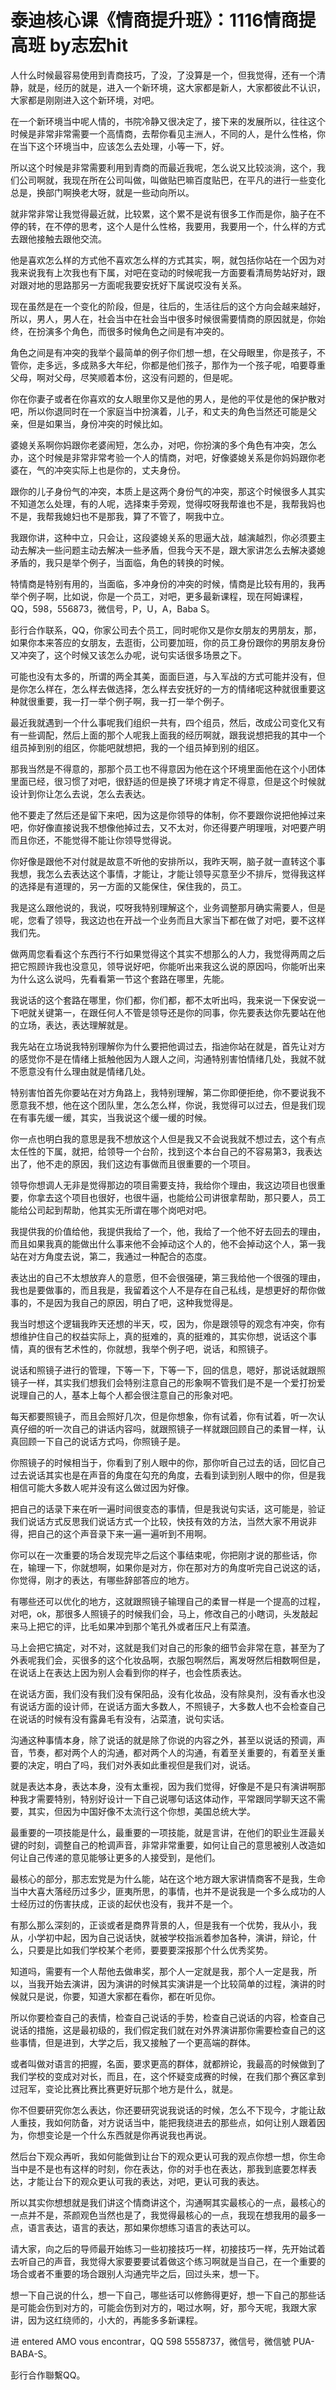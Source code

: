 # 泰迪核心课《情商提升班》：1116情商提高班 by志宏hit

人什么时候最容易使用到青商技巧，了没，了没算是一个，但我觉得，还有一个清静，就是，经历的就是，进入一个新环境，这大家都是新人，大家都彼此不认识，大家都是刚刚进入这个新环境，对吧。

在一个新环境当中呢人情的，书院冷静又很决定了，接下来的发展所以，往往这个时候是非常非常需要一个高情商，去帮你看见主洲人，不同的人，是什么性格，你在当下这个环境当中，应该怎么去处理，小等一下，好。

所以这个时候是非常需要利用到青商的而最近我呢，怎么说又比较淡淌，这个，我们公司啊就，我现在所在公司叫做，叫做贴巴嘛百度贴巴，在平凡的进行一些变化总是，换部门啊换老大呀，就是一些动向所以。

就非常非常让我觉得最近就，比较累，这个累不是说有很多工作而是你，脑子在不停的转，在不停的思考，这个人是什么性格，我要用，我要用一个，什么样的方式去跟他接触去跟他交流。

他是喜欢怎么样的方式他不喜欢怎么样的方式其实，啊，就包括你站在一个因为对我来说我有上次我也有下属，对吧在变动的时候呢我一方面要看清局势站好对，跟对跟对地的思路那另一方面呢我要安抚好下属说哎没有关系。

现在虽然是在一个变化的阶段，但是，往后的，生活往后的这个方向会越来越好，所以，男人，男人在，社会当中在社会当中很多时候很需要情商的原因就是，你始终，在扮演多个角色，而很多时候角色之间是有冲突的。

角色之间是有冲突的我举个最简单的例子你们想一想，在父母眼里，你是孩子，不管你，走多远，多成熟多大年纪，你都是他们孩子，那作为一个孩子呢，咱要尊重父母，啊对父母，尽笑顺着本份，这没有问题的，但是呢。

你在你妻子或者在你喜欢的女人眼里你又是他的男人，是他的平仗是他的保护散对吧，所以你退同时在一个家庭当中扮演着，儿子，和丈夫的角色当然还可能是父亲，但是如果当，身份冲突的时候比如。

婆媳关系啊你妈跟你老婆闹短，怎么办，对吧，你扮演的多个角色有冲突，怎么办，这个时候是非常非常考验一个人的情商，对吧，好像婆媳关系是你妈妈跟你老婆在，气的冲突实际上也是你的，丈夫身份。

跟你的儿子身份气的冲突，本质上是这两个身份气的冲突，那这个时候很多人其实不知道怎么处理，有的人呢，选择束手旁观，觉得哎呀我帮谁也不是，我帮我妈也不是，我帮我媳妇也不是那我，算了不管了，啊我中立。

我跟你讲，这种中立，只会让，这段婆媳关系的思逼大战，越演越烈，你必须要主动去解决一些问题主动去解决一些矛盾，但我今天不是，跟大家讲怎么去解决婆媳矛盾的，我只是举个例子，当面临，角色的转换的时候。

特情商是特别有用的，当面临，多冲身份的冲突的时候，情商是比较有用的，我再举个例子啊，比如说，你是一个员工，对吧，更多最新课程，现在阿姆课程，QQ，598，556873，微信号，P，U，A，Baba S。

彭行合作联系，QQ，你家公司去个员工，同时呢你又是你女朋友的男朋友，那，如果你本来答应的女朋友，去逛街，公司要加班，你的员工身份跟你的男朋友身份又冲突了，这个时候又该怎么办呢，说句实话很多场景之下。

可能也没有太多的，所谓的两全其美，面面巨道，与入军战的方式可能并没有，但是你怎么样在，怎么样去做选择，怎么样去安抚好的一方的情绪呢这种就很重要这种就很重要，我一打一举个例子啊，我一打一举个例子。

最近我就遇到一个什么事呢我们组织一共有，四个组员，然后，改成公司变化又有有一些调配，然后上面的那个人呢我上面我的经历啊就，跟我说想把我的其中一个组员掉到别的组区，你能吧就想把，我的一个组员掉到别的组区。

那我当然是不得意的，那那个员工也不得意因为他在这个环境里面他在这个小团体里面已经，很习惯了对吧，很舒适的但是换了环境才肯定不得意，但是这个时候就设计到你让怎么去说，怎么去表达。

他不要走了然后还是留下来吧，因为这是你领导的体制，你不要跟你说把他掉过来吧，你好像直接说我不想像他掉过去，又不太对，你还得要产明理哦，对吧要产明而且你还，不能觉得不能让你领导觉得说。

你好像是跟他不对付就是故意不听他的安排所以，我昨天啊，脑子就一直转这个事我想，我怎么去表达这个事情，才能让，才能让领导买意至少不排斥，觉得我这样的选择是有道理的，另一方面的又能保住，保住我的，员工。

我是这么跟他说的，我说，哎呀我特别理解这个，业务调整那月确实需要人，但是呢，您看了领导，我这边也在开战一个业务而且大家当下都在做了对吧，要不这样我们先。

做两周您看看这个东西行不行如果觉得这个其实不想那么的人力，我觉得两周之后把它照顾许我也没意见，领导说好吧，你能听出来我这么说的原因吗，你能听出来为什么这么说吗，先看看第一节这个套路在哪里，先能。

我说话的这个套路在哪里，你们都，你们都，都不太听出吗，我来说一下保安说一下吧就关键第一，在跟任何人不管是领导还是你的同事，你先要表达你先要站在他的立场，表达，表达理解就是。

我先站在立场说我特别理解你为什么要把他调过去，指迪你站在就是，首先让对方的感觉你不是在情绪上抵触他因为人跟人之间，沟通特别害怕情绪几处，我就不就不愿意没有什么理由就是情绪几处。

特别害怕首先你要站在对方角路上，我特别理解，第二你即便拒绝，你不要说我不愿意我不想，他在这个团队里，怎么怎么样，你说，我觉得可以过去，但是我们现在有事先缓一缓，其实，当我说这个缓一缓的时候。

你一点也明白我的意思是我不想放这个人但是我又不会说我就不想过去，这个有点太任性的下属，就把，给领导一个台阶，找到这个本台自己的不容易第3，我表达出了，他不走的原因，我们这边有事做而且很重要的一个项目。

领导你想调人无非是觉得那边的项目需要支持，我给你个理由，我这边项目也很重要，你拿去这个项目也很好，也很牛逼，也能给公司讲很拿帮助，那只要人，员工能给公司起到帮助，他其实无所谓在哪个岗吧对吧。

我提供我的价值给他，我提供我给了一个，他，我给了一个他不好去回去的理由，而且如果我真的能做出什么事来他不会掉动这个人的，他不会掉动这个人，第一我站在对方角度去说，第二，我通过一种配合的态度。

表达出的自己不太想放弃人的意愿，但不会很强硬，第三我给他一个很强的理由，我也是要做事的，而且我是，我留着这个人不是存在自己私线，是想更好的帮你做事的，不是因为我自己的原因，明白了吧，这种我觉得是。

我当时想这个逻辑我昨天还想的半天，哎，因为，你是跟领导的观念有冲突，你有想维护住自己的权益实际上，真的挺难的，真的挺难的，其实你想，说话这个事情，真的很有艺术性的，你就想，我举个例子吧，说话，和照镜子。

说话和照镜子进行的管理，下等一下，下等一下，回的信息，嗯好，那说话就跟照镜子一样，其实我们想我们会特别注意自己的形象啊不管我们是不是一个爱打扮爱说理自己的人，基本上每个人都会很注意自己的形象对吧。

每天都要照镜子，而且会照好几次，但是你想象，你有试着，你有试着，听一次认真仔细的听一次自己的讲话内容吗，就跟照镜子一样就跟回顾自己的柔冒一样，认真回顾一下自己的说话方式吗，你照镜子是。

你照镜子的时候相当于，你看到了别人眼中的你，那你听自己过去的话，回忆自己过去说话其实也是在声音的角度在勾充的角度，去看到读到别人眼中的你，但是我相信可能大多数人呢并没有这么做过因为好像。

把自己的话录下来在听一遍时间很变态的事情，但是我说句实话，这可能是，验证我们说话方式反思我们说话方式一个比较，快技有效的方法，当然大家不用说非得，把自己的这个声音录下来一遍一遍听到不用啊。

你可以在一次重要的场合发现完毕之后这个事结束呢，你把刚才说的那些话，你在，输理一下，你就想啊，如果你是对方，你在那对方的角度听完自己说这的话，你觉得，刚才的表达，有哪些辞部答应的地方。

有哪些还可以优化的地方，这就跟照镜子输理自己的柔冒一样是一个提高的过程，对吧，ok，那很多人照镜子的时候我们会，马上，修改自己的小瞎词，头发敲起来马上把它的评，比毛如果冲到那个笔孔外或者压尺上有菜渣。

马上会把它搞定，对不对，这就是我们对自己的形象的细节会非常在意，甚至为了外表呢我们会，买很多的这个化妆品啊，衣服包啊然后，离发呀然后相数啊但是，在说话上在表达上因为别人会看到你的样子，也会性质表达。

在说话方面，我们没有我们没有保阳品，没有化妆品，没有除臭剂，没有香水也没有说话方面的设计师，在说话方面大多数人，不照镜子，大多数人也不会检查自己在说话的时候有没有露鼻毛有没有，沾菜渣，说句实话。

沟通这种事情本身，除了说话的就是除了你说的内容之外，甚至以说话的预调，声音，节奏，都对两个人的沟通，都对两个人的沟通，有着至关重要的，有着至关重要的决定，明白了吗，我们对外表如此重视但是我们对，说话。

就是表达本身，表达本身，没有太重视，因为我们觉得，好像是不是只有演讲啊那种我才需要特别，特别好设计一下自己说哪句话这体动作，平常跟同学聊天这不需要，其实，但因为中国好像不太流行这个你想，美国总统大学。

最重要的一项技能是什么，最重要的一项技能，就是言讲，在他们的职业生涯最关键的时刻，调整自己的枪调声音，非常非常重要，如何让自己的意思被别人改造如何让自己传递的意见能够让更多的人接受到，是他们。

最核心的部分，那志宏党是为什么能，站在这个地方跟大家讲情商客不是我，生命当中大喜大落经历过多少，匪夷所思，的事情，也并不是说我是一个多么成功的人士经历过的伤害扶成，正谈的起伏也没有，我并不是一个。

有那么那么深刻的，正谈或者是商界背景的人，但是我有一个优势，我从小，我从，小学初中起，因为自己说话快，就被学校指派着参加各种，演讲，辩论，什么，只要是比如我们学校某个老师，要要要深报那个什么优秀奖势。

知道吗，需要有一个人帮他去做串奖，那个人一定就是我，那个人一定是我，所以，当我开始去演讲，因为演讲的时候其实演讲是一个比较简单的过程，演讲的时候就只是说，你要，知道大家都在看你，都在听见你。

所以你要检查自己的表情，检查自己说话的手势，检查自己说话的内容，检查自己说话的措施，这是最初级的，我们假定我们就在对外界演讲那你需要检查自己的这些事情，但是进到，大学之后，我又接触了一个更高端的群体。

或者叫做对语言的把握，名面，要求更高的群体，就都辨论，我最高的时候做到了我们学校的变成对对长，而且，在，这个怀疑变成赛的时候，在我们那个赛区拿到过冠军，变论比赛比赛比赛更好玩那个地方是什么，就是。

你不但要研究你怎么表达，你还要研究说我说话的时候，怎么不下现今，才能让敌人重技，我如何防备，对方说话当中，能把我绕进去的那些点，如何让别人跟着因为，你想变论是一个什么东西就是你再说我也再说。

然后台下观众再听，我如何能做到让台下的观众更认可我的观点你想一想，你生命当中是不是也有这样的时刻，你在表达，你的对手也在表达，那我到底要怎样表达，才能让台下的观众更认可我的表达，对吧，更认可我的表达。

所以其实你想想就是我们讲这个情商讲这个，沟通啊其实最核心的一点，最核心的一点并不是，茶颜观色当然也是了，我觉得最核心的一点，我现在想我用的最多一点，语言表达，语言的表达，那如果你想练习语言的表达可以。

请大家，向之后的导师最开始练习一些初接技巧一样，初接技巧一样，先开始试着去听自己的声音，我觉得大家要要要试着做这个练习啊就是当自己，在一个重要的场合或者不重要的场合跟别人沟通完毕之后，回过头来，想一下。

想一下自己说的什么，想一下自己，哪些话可以修飾得更好，想一下自己的那些话是可能会伤到对方的，可能会伤到对方的，喝过水啊，好，那今天呢，我跟大家讲，因为这红绕师的，小大的，再能多多新课程。

进 entered AMO vous encontrar，QQ 598 5558737，微信号，微信號 PUA-BABA-S。

彭行合作聯繫QQ。